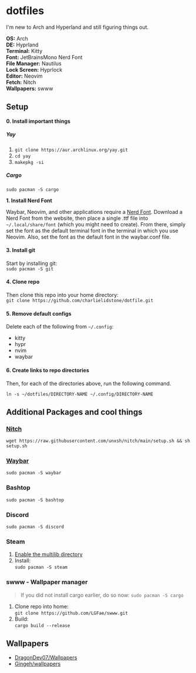 # dotfiles

I'm new to Arch and Hyperland and still figuring things out.

**OS:** Arch\
**DE:** Hyprland\
**Terminal:** Kitty\
**Font:** JetBrainsMono Nerd Font\
**File Manager:** Nautilus\
**Lock Screen:** Hyprlock\
**Editor:** Neovim\
**Fetch:** Nitch\
**Wallpapers:** swww

## Setup

**0. Install important things**
##### Yay
1. `git clone https://aur.archlinux.org/yay.git`
2. `cd yay`
3. `makepkg -si`

##### Cargo
`sudo pacman -S cargo`

**1. Install Nerd Font**

Waybar, Neovim, and other applications require a [Nerd Font](https://www.nerdfonts.com/font-downloads). Download a Nerd Font from the website, then place a single .ttf file into `~/.local/share/font` (which you might need to create). From there, simply set the font as the default terminal font in the terminal in which you use Neovim. Also, set the font as the default font in the waybar.conf file.

#### 3. Install git
Start by installing git:\
`sudo pacman -S git`

#### 4. Clone repo
Then clone this repo into your home directory:\
`git clone https://github.com/charlielidstone/dotfile.git`

#### 5. Remove default configs
Delete each of the following from `~/.config`:
- kitty
- hypr
- nvim
- waybar

#### 6. Create links to repo directories
Then, for each of the directories above, run the following command.

`ln -s ~/dotfiles/DIRECTORY-NAME ~/.config/DIRECTORY-NAME`


## Additional Packages and cool things

### [Nitch](https://github.com/ssleert/nitch)
`wget https://raw.githubusercontent.com/unxsh/nitch/main/setup.sh && sh setup.sh`

### [Waybar](https://github.com/Alexays/Waybar)
`sudo pacman -S waybar`

### Bashtop
`sudo pacman -S bashtop`

### Discord
`sudo pacman -S discord`

### Steam
1. [Enable the multilib directory](https://wiki.archlinux.org/title/Official_repositories#Enabling_multilib)
2. Install:\
   `sudo pacman -S steam`

### swww - Wallpaper manager
> If you did not install cargo earlier, do so now: `sudo pacman -S cargo`
1. Clone repo into home:\
   `git clone https://github.com/LGFae/swww.git`
3. Build:\
   `cargo build --release`

## Wallpapers
- [DragonDev07/Wallpapers](https://github.com/DragonDev07/Wallpapers)
- [Gingeh/wallpapers](https://github.com/Gingeh/wallpapers)
